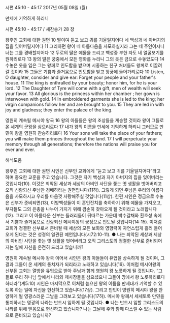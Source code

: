 시편 45:10 - 45:17 
2017년 05월 08일 (월)

만세에 기억하게 하리니



시편 45:10 - 45:17 / 새찬송가 28 장


왕후인 교회에 대한 권면
10 딸이여 듣고 보고 귀를 기울일지어다 네 백성과 네 아버지의 집을 잊어버릴지어다 11 그리하면 왕이 네 아름다움을 사모하실지라 그는 네 주인이시니 너는 그를 경배할지어다 12 두로의 딸은 예물을 드리고 백성중 부한 자도 네 얼굴보기를 원하리로다 13 왕의 딸은 궁중에서 모든 영화를 누리니 그의 옷은 금으로 수놓았도다 14 수놓은 옷을 입은 그는 왕께로 인도함을 받으며 시종하는 친구 처녀들도 왕께로 이끌려 갈 것이라 15 그들은 기쁨과 즐거움으로 인도함을 받고 왕궁에 들어가리로다
10 Listen, O daughter, consider and give ear: Forget your people and your father's house. 11 The king is enthralled by your beauty; honor him, for he is your lord. 12 The Daughter of Tyre will come with a gift, men of wealth will seek your favor. 13 All glorious is the princess within her chamber ; her gown is interwoven with gold. 14 In embroidered garments she is led to the king; her virgin companions follow her and are brought to you. 15 They are led in with joy and gladness; they enter the palace of the king.

영원히 계속될 메시야 왕국
16 왕의 아들들은 왕의 조상들을 계승할 것이라 왕이 그들로 온 세계의 군왕을 삼으리로다 17 내가 왕의 이름을 만세에 기억하게 하리니 그러므로 만민이 왕을 영원히 찬송하리로다
16 Your sons will take the place of your fathers; you will make them princes throughout the land. 17 I will perpetuate your memory through all generations; therefore the nations will praise you for ever and ever.

해석도움





왕후인 교회에 대한 권면
시인은 신부인 교회에게 “듣고 보고 귀를 기울일지어다”라고 하며 중요한 교훈을 주고 있습니다. 그것은 자기 백성과 자기 아버지의 집을 잊어버리는 것입니다(10). 이것은 죄악된 세상과 세상의 아비인 사단을 쫓는 옛 생활을 벗어버리고 오직 신랑되신 주님만 경배하라는 권면입니다(11하). 그렇게 되면 주님은 우리의 아름다움을 사모하시고 우리를 마음껏 사랑해주실 것입니다(11상). 한편 시인은 정금으로 수놓은 신부가 준비되면(13), 이방백성들이 이 혼인잔치를 축하하기 위해 예물을 가져오고, 부자들도 그의 은총을 나누어 가지기 위해 겸손히 찾아오게 될 것이라고 노래합니다(12). 그리고 이 아름다운 신부는 들러리들이 뒤따르는 가운데 박수갈채와 환호성 속에서 기쁨과 즐거움으로 신랑되신 메시야왕의 궁정으로 인도될 것입니다(14-15). 이처럼 교회가 정결한 신부로서 준비될 때 세상의 모든 보화와 영향력이 자연스럽게 흘러 들어오게 된다는 것은 성경의 일관된 예언입니다(시72:10-11).
● 나는 죄악된 세상과 세상의 아비인 사단을 좇는 옛 생활을 벗어버리고 오직 그리스도의 정결한 신부로 준비되어지는 일에 자신을 온전히 드리고 있습니까? 

영원히 계속될 메시야 왕국
이어서 시인은 왕의 아들들이 유업을 상속하게 될 것이며, 그 결과 그들이 온 세계의 통치자가 되리라고 노래하고 있습니다(16). 이처럼 메시야왕의 신부된 교회는 열방을 유업으로 받아 주님과 함께 영원히 왕 노릇하게 될 것입니다. “그들로 우리 하나님 앞에서 나라와 제사장들을 삼으셨으니 그들이 땅에서 왕 노릇하리로다 하더라”(계5:10) 시인은 마지막으로 이처럼 높으신 왕의 이름을 만세대가 기억할 수 있도록 하는 일에 자신을 헌신하고 있습니다(17상). 그리고 만민이 영원히 메시야 왕을 찬양하게 될 영광스러운 그날을 그려보고 있습니다(17하). 메시야 왕께서 세세토록 만민을 통치하시는 영광의 나라는 반드시 임하게 될 것입니다.
● 나는 반드시 임할 그리스도의 나라를 위해 믿음으로 헌신하고 있습니까? 나는 그날에 주와 함께 다스릴 수 있는 사람으로 준비되고 있습니까?